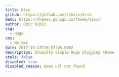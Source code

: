 ```yaml
---
title: Kiss
github: https://github.com/ribice/kiss
demo: https://themes.gohugo.io/theme/kiss/
author: Emir Ribić
ssg:
  - Hugo
cms:
  - No Cms
date: 2017-10-23T19:57:06.000Z
description: Stupidly simple Hugo blogging theme
stale: false
disabled: true
disabled_reason: demo url not found
---
```

